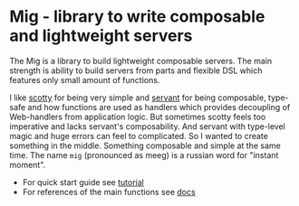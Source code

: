 # Mig - library to write composable and lightweight servers

The Mig is a library to build lightweight composable servers.
The main strength is ability to build servers from parts
and flexible DSL which features only small amount of functions.

I like [scotty](https://hackage.haskell.org/package/scotty) for being very 
simple and [servant](https://hackage.haskell.org/package/servant-server) for being composable, type-safe 
and how functions are used as handlers which provides decoupling of Web-handlers
from application logic.
But sometimes scotty feels too imperative and lacks servant's composability.
And servant with type-level magic and huge errors can feel to complicated.
So I wanted to create something in the middle. Something composable and simple 
at the same time.
The name `mig` (pronounced as meeg) is a russian word for "instant moment".

* For quick start guide see [tutorial](https://anton-k.github.io/mig/)
* For references of the main functions see [docs](https://anton-k.github.io/mig/08-reference.html)
